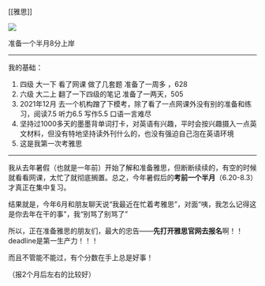 [[雅思]]

![](https://picture-guan.oss-cn-hangzhou.aliyuncs.com/20220811213305.png)

准备一个半月8分上岸

---

我的基础：

1. 四级 大一下 看了网课 做了几套题 准备了一周多 ，628
2. 六级 大二上 翻了一下四级的笔记 准备了一两天，505 
3. 2021年12月 去一个机构蹭了下模考，除了看了一点网课外没有别的准备和练习，阅读7.5 听力6.5 写作5.5 口语一言难尽
4. 坚持过1000多天的墨墨背单词打卡，对英语有兴趣，平时会按兴趣摄入一点英文材料，但没有特地坚持读外刊什么的，也没有强迫自己泡在英语环境
5. 这是我第一次考雅思

---
我从去年暑假（也就是一年前）开始了解和准备雅思，但断断续续的，有空的时候就看看网课，太忙了就彻底搁置。总之，今年暑假后的**考前一个半月**（6.20-8.3）才真正在集中复习。

结果就是，今年6月和朋友聊天说“我最近在忙着考雅思”，对面“咦，我怎么记得这是你去年在干的事”，我“别骂了别骂了”

所以，正在准备雅思的朋友们，最大的忠告——**先打开雅思官网去报名**啊！！deadline是第一生产力！！！

而且不管能不能过，有个分数在手上总是好事！

（报2个月后左右的比较好）